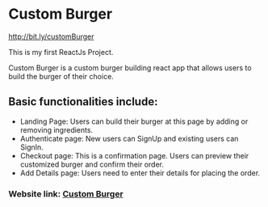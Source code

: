 # Custom Burger
http://bit.ly/customBurger

This is my first ReactJs Project.

Custom Burger is a custom burger building react app that allows users to build the burger of their choice.

## Basic functionalities include:
* Landing Page: Users can build their burger at this page by adding or removing ingredients.
* Authenticate page: New users can SignUp and existing users can SignIn.
* Checkout page: This is a confirmation page. Users can preview their customized burger and confirm their order.
* Add Details page: Users need to enter their details for placing the order.

### Website link: [Custom Burger](https://customburger-eeea9.web.app/)
